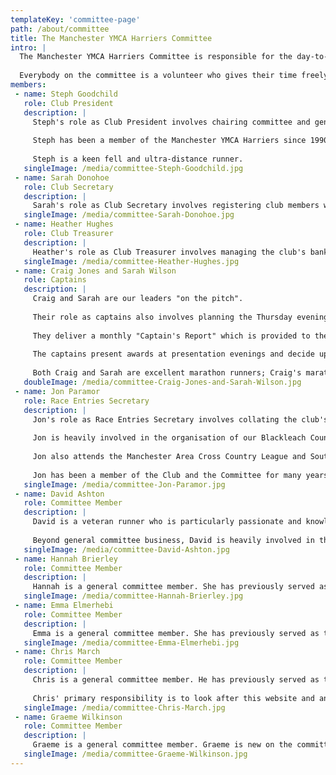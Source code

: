 ```yaml
---
templateKey: 'committee-page'
path: /about/committee
title: The Manchester YMCA Harriers Committee
intro: |
  The Manchester YMCA Harriers Committee is responsible for the day-to-day running of the club and making decisions that will affect the future of the club.
  
  Everybody on the committee is a volunteer who gives their time freely for the benefit of the club and its members.
members:
 - name: Steph Goodchild
   role: Club President
   description: |
     Steph's role as Club President involves chairing committee and general meetings, making a speech at the club's Annual General Meeting and generally being a good egg!
     
     Steph has been a member of the Manchester YMCA Harriers since 1990; she has served on the Committee for fifteen years and has previously been the Club Treasurer for ten years. She is the first woman to hold the role of Club President in our history!
     
     Steph is a keen fell and ultra-distance runner.
   singleImage: /media/committee-Steph-Goodchild.jpg
 - name: Sarah Donohoe
   role: Club Secretary
   description: |
     Sarah's role as Club Secretary involves registering club members with England Athletics and managing the membership of the club. The Club Secretary is also responsible for administrative tasks around committee meetings and the Club's Annual General Meeting, including the collation of agendas, the recording of minutes and distributing these as required.
   singleImage: /media/committee-Sarah-Donohoe.jpg
 - name: Heather Hughes
   role: Club Treasurer
   description: |
     Heather's role as Club Treasurer involves managing the club's bank account, maintaining a cash book and producing income and expenditure reports for general club activities and our Blackleach race. Her role also involves producing and delivering an annual statement and report for the club's Annual General Meeting.
   singleImage: /media/committee-Heather-Hughes.jpg
 - name: Craig Jones and Sarah Wilson
   role: Captains
   description: |
     Craig and Sarah are our leaders "on the pitch".
   
     Their role as captains also involves planning the Thursday evening group run and acting as leaders for the session, as well as organising marathon training sessions and routes.
   
     They deliver a monthly "Captain's Report" which is provided to the committee and an annual report at the Annual General Meeting.
   
     The captains present awards at presentation evenings and decide upon the annual award for our "most improved runner" as well as the weightings for our Christmas handicap race.
   
     Both Craig and Sarah are excellent marathon runners; Craig's marathon PB is 2:34 and Sarah's is 3:27.
   doubleImage: /media/committee-Craig-Jones-and-Sarah-Wilson.jpg
 - name: Jon Paramor
   role: Race Entries Secretary
   description: |
     Jon's role as Race Entries Secretary involves collating the club's entry for the Manchester Area Cross Country League, the South East Lancs Cross Country League, the Greater Manchester, Northern and National Cross Country Championships and applicable races in the club's summer Road Championship. Jon collects entry money and distributes race numbers.
     
     Jon is heavily involved in the organisation of our Blackleach Country Park race.
     
     Jon also attends the Manchester Area Cross Country League and South East Lancs Cross Country League Annual General Meetings on the club's behalf.
     
     Jon has been a member of the Club and the Committee for many years; he has previously served as our Club Captain.
   singleImage: /media/committee-Jon-Paramor.jpg
 - name: David Ashton
   role: Committee Member
   description: |
     David is a veteran runner who is particularly passionate and knowledgeable about fell running.
     
     Beyond general committee business, David is heavily involved in the organisation of our Blackleach Country Park race and he represents the club at the Manchester Area Cross Country League and South East Lancs Cross Country League Annual General Meetings.
   singleImage: /media/committee-David-Ashton.jpg
 - name: Hannah Brierley
   role: Committee Member
   description: |
     Hannah is a general committee member. She has previously served as a Club Captain for five years, alongside Mark Griffiths.
   singleImage: /media/committee-Hannah-Brierley.jpg
 - name: Emma Elmerhebi
   role: Committee Member
   description: |
     Emma is a general committee member. She has previously served as the Club Secretary for two years.
   singleImage: /media/committee-Emma-Elmerhebi.jpg
 - name: Chris March
   role: Committee Member
   description: |
     Chris is a general committee member. He has previously served as the Club President for two years, from 2017 until 2019.
  
     Chris' primary responsibility is to look after this website and any other techy stuff.
   singleImage: /media/committee-Chris-March.jpg
 - name: Graeme Wilkinson
   role: Committee Member
   description: |
     Graeme is a general committee member. Graeme is new on the committee for 2019.
   singleImage: /media/committee-Graeme-Wilkinson.jpg
---
```

